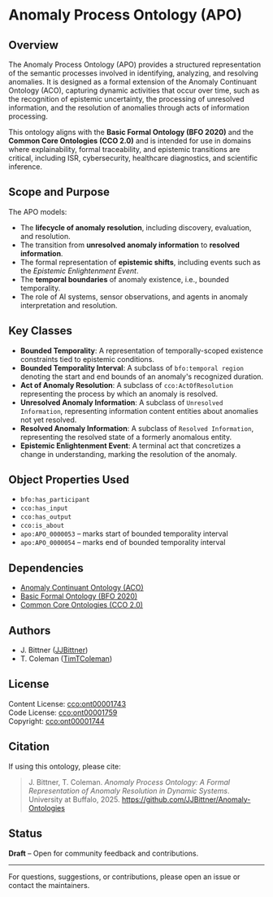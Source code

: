 # Anomaly Process Ontology (APO)

## Overview
The Anomaly Process Ontology (APO) provides a structured representation of the semantic processes involved in identifying, analyzing, and resolving anomalies. It is designed as a formal extension of the Anomaly Continuant Ontology (ACO), capturing dynamic activities that occur over time, such as the recognition of epistemic uncertainty, the processing of unresolved information, and the resolution of anomalies through acts of information processing. 

This ontology aligns with the **Basic Formal Ontology (BFO 2020)** and the **Common Core Ontologies (CCO 2.0)** and is intended for use in domains where explainability, formal traceability, and epistemic transitions are critical, including ISR, cybersecurity, healthcare diagnostics, and scientific inference.

## Scope and Purpose
The APO models:
- The **lifecycle of anomaly resolution**, including discovery, evaluation, and resolution.
- The transition from **unresolved anomaly information** to **resolved information**.
- The formal representation of **epistemic shifts**, including events such as the *Epistemic Enlightenment Event*.
- The **temporal boundaries** of anomaly existence, i.e., bounded temporality.
- The role of AI systems, sensor observations, and agents in anomaly interpretation and resolution.

## Key Classes
- **Bounded Temporality**: A representation of temporally-scoped existence constraints tied to epistemic conditions.
- **Bounded Temporality Interval**: A subclass of `bfo:temporal region` denoting the start and end bounds of an anomaly's recognized duration.
- **Act of Anomaly Resolution**: A subclass of `cco:ActOfResolution` representing the process by which an anomaly is resolved.
- **Unresolved Anomaly Information**: A subclass of `Unresolved Information`, representing information content entities about anomalies not yet resolved.
- **Resolved Anomaly Information**: A subclass of `Resolved Information`, representing the resolved state of a formerly anomalous entity.
- **Epistemic Enlightenment Event**: A terminal act that concretizes a change in understanding, marking the resolution of the anomaly.

## Object Properties Used
- `bfo:has_participant`
- `cco:has_input`
- `cco:has_output`
- `cco:is_about`
- `apo:APO_0000053` – marks start of bounded temporality interval
- `apo:APO_0000054` – marks end of bounded temporality interval

## Dependencies
- [Anomaly Continuant Ontology (ACO)](../Anomaly-Ontology)
- [Basic Formal Ontology (BFO 2020)](https://github.com/BFO-ontology/BFO-2020)
- [Common Core Ontologies (CCO 2.0)](https://github.com/CommonCoreOntology/CommonCoreOntologies)

## Authors
- J. Bittner ([JJBittner](https://github.com/JJBittner))  
- T. Coleman ([TimTColeman](https://github.com/TimTColeman))

## License
Content License: [cco:ont00001743](https://www.commoncoreontologies.org/ontology/cco/cco.owl#ont00001743)  
Code License: [cco:ont00001759](https://www.commoncoreontologies.org/ontology/cco/cco.owl#ont00001759)  
Copyright: [cco:ont00001744](https://www.commoncoreontologies.org/ontology/cco/cco.owl#ont00001744)

## Citation
If using this ontology, please cite:

> J. Bittner, T. Coleman. *Anomaly Process Ontology: A Formal Representation of Anomaly Resolution in Dynamic Systems*. University at Buffalo, 2025. https://github.com/JJBittner/Anomaly-Ontologies

## Status
**Draft** – Open for community feedback and contributions.

---

For questions, suggestions, or contributions, please open an issue or contact the maintainers.

